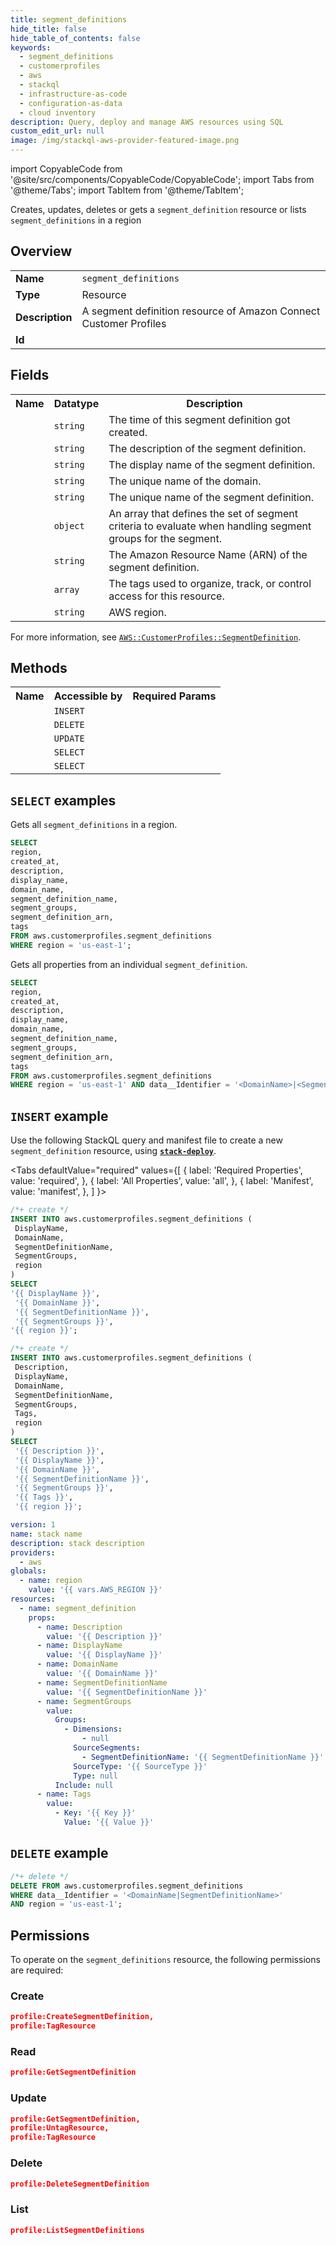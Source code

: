 ```yaml
---
title: segment_definitions
hide_title: false
hide_table_of_contents: false
keywords:
  - segment_definitions
  - customerprofiles
  - aws
  - stackql
  - infrastructure-as-code
  - configuration-as-data
  - cloud inventory
description: Query, deploy and manage AWS resources using SQL
custom_edit_url: null
image: /img/stackql-aws-provider-featured-image.png
---
```


import CopyableCode from '@site/src/components/CopyableCode/CopyableCode';
import Tabs from '@theme/Tabs';
import TabItem from '@theme/TabItem';

Creates, updates, deletes or gets a <code>segment_definition</code> resource or lists <code>segment_definitions</code> in a region

## Overview
<table>
<tbody>
<tr><td><b>Name</b></td><td><code>segment_definitions</code></td></tr>
<tr><td><b>Type</b></td><td>Resource</td></tr>
<tr><td><b>Description</b></td><td>A segment definition resource of Amazon Connect Customer Profiles</td></tr>
<tr><td><b>Id</b></td><td><CopyableCode code="aws.customerprofiles.segment_definitions" /></td></tr>
</tbody>
</table>

## Fields
<table>
<tbody>
<tr><th>Name</th><th>Datatype</th><th>Description</th></tr><tr><td><CopyableCode code="created_at" /></td><td><code>string</code></td><td>The time of this segment definition got created.</td></tr>
<tr><td><CopyableCode code="description" /></td><td><code>string</code></td><td>The description of the segment definition.</td></tr>
<tr><td><CopyableCode code="display_name" /></td><td><code>string</code></td><td>The display name of the segment definition.</td></tr>
<tr><td><CopyableCode code="domain_name" /></td><td><code>string</code></td><td>The unique name of the domain.</td></tr>
<tr><td><CopyableCode code="segment_definition_name" /></td><td><code>string</code></td><td>The unique name of the segment definition.</td></tr>
<tr><td><CopyableCode code="segment_groups" /></td><td><code>object</code></td><td>An array that defines the set of segment criteria to evaluate when handling segment groups for the segment.</td></tr>
<tr><td><CopyableCode code="segment_definition_arn" /></td><td><code>string</code></td><td>The Amazon Resource Name (ARN) of the segment definition.</td></tr>
<tr><td><CopyableCode code="tags" /></td><td><code>array</code></td><td>The tags used to organize, track, or control access for this resource.</td></tr>
<tr><td><CopyableCode code="region" /></td><td><code>string</code></td><td>AWS region.</td></tr>
</tbody>
</table>

For more information, see <a href="https://docs.aws.amazon.com/AWSCloudFormation/latest/UserGuide/aws-resource-customerprofiles-segmentdefinition.html"><code>AWS::CustomerProfiles::SegmentDefinition</code></a>.

## Methods

<table>
<tbody>
  <tr>
    <th>Name</th>
    <th>Accessible by</th>
    <th>Required Params</th>
  </tr>
  <tr>
    <td><CopyableCode code="create_resource" /></td>
    <td><code>INSERT</code></td>
    <td><CopyableCode code="DomainName, DisplayName, SegmentDefinitionName, SegmentGroups, region" /></td>
  </tr>
  <tr>
    <td><CopyableCode code="delete_resource" /></td>
    <td><code>DELETE</code></td>
    <td><CopyableCode code="data__Identifier, region" /></td>
  </tr>
  <tr>
    <td><CopyableCode code="update_resource" /></td>
    <td><code>UPDATE</code></td>
    <td><CopyableCode code="data__Identifier, data__PatchDocument, region" /></td>
  </tr>
  <tr>
    <td><CopyableCode code="list_resources" /></td>
    <td><code>SELECT</code></td>
    <td><CopyableCode code="region" /></td>
  </tr>
  <tr>
    <td><CopyableCode code="get_resource" /></td>
    <td><code>SELECT</code></td>
    <td><CopyableCode code="data__Identifier, region" /></td>
  </tr>
</tbody>
</table>

## `SELECT` examples
Gets all <code>segment_definitions</code> in a region.
```sql
SELECT
region,
created_at,
description,
display_name,
domain_name,
segment_definition_name,
segment_groups,
segment_definition_arn,
tags
FROM aws.customerprofiles.segment_definitions
WHERE region = 'us-east-1';
```
Gets all properties from an individual <code>segment_definition</code>.
```sql
SELECT
region,
created_at,
description,
display_name,
domain_name,
segment_definition_name,
segment_groups,
segment_definition_arn,
tags
FROM aws.customerprofiles.segment_definitions
WHERE region = 'us-east-1' AND data__Identifier = '<DomainName>|<SegmentDefinitionName>';
```

## `INSERT` example

Use the following StackQL query and manifest file to create a new <code>segment_definition</code> resource, using [__`stack-deploy`__](https://pypi.org/project/stack-deploy/).

<Tabs
    defaultValue="required"
    values={[
      { label: 'Required Properties', value: 'required', },
      { label: 'All Properties', value: 'all', },
      { label: 'Manifest', value: 'manifest', },
    ]
}>
<TabItem value="required">

```sql
/*+ create */
INSERT INTO aws.customerprofiles.segment_definitions (
 DisplayName,
 DomainName,
 SegmentDefinitionName,
 SegmentGroups,
 region
)
SELECT 
'{{ DisplayName }}',
 '{{ DomainName }}',
 '{{ SegmentDefinitionName }}',
 '{{ SegmentGroups }}',
'{{ region }}';
```
</TabItem>
<TabItem value="all">

```sql
/*+ create */
INSERT INTO aws.customerprofiles.segment_definitions (
 Description,
 DisplayName,
 DomainName,
 SegmentDefinitionName,
 SegmentGroups,
 Tags,
 region
)
SELECT 
 '{{ Description }}',
 '{{ DisplayName }}',
 '{{ DomainName }}',
 '{{ SegmentDefinitionName }}',
 '{{ SegmentGroups }}',
 '{{ Tags }}',
 '{{ region }}';
```
</TabItem>
<TabItem value="manifest">

```yaml
version: 1
name: stack name
description: stack description
providers:
  - aws
globals:
  - name: region
    value: '{{ vars.AWS_REGION }}'
resources:
  - name: segment_definition
    props:
      - name: Description
        value: '{{ Description }}'
      - name: DisplayName
        value: '{{ DisplayName }}'
      - name: DomainName
        value: '{{ DomainName }}'
      - name: SegmentDefinitionName
        value: '{{ SegmentDefinitionName }}'
      - name: SegmentGroups
        value:
          Groups:
            - Dimensions:
                - null
              SourceSegments:
                - SegmentDefinitionName: '{{ SegmentDefinitionName }}'
              SourceType: '{{ SourceType }}'
              Type: null
          Include: null
      - name: Tags
        value:
          - Key: '{{ Key }}'
            Value: '{{ Value }}'

```
</TabItem>
</Tabs>

## `DELETE` example

```sql
/*+ delete */
DELETE FROM aws.customerprofiles.segment_definitions
WHERE data__Identifier = '<DomainName|SegmentDefinitionName>'
AND region = 'us-east-1';
```

## Permissions

To operate on the <code>segment_definitions</code> resource, the following permissions are required:

### Create
```json
profile:CreateSegmentDefinition,
profile:TagResource
```

### Read
```json
profile:GetSegmentDefinition
```

### Update
```json
profile:GetSegmentDefinition,
profile:UntagResource,
profile:TagResource
```

### Delete
```json
profile:DeleteSegmentDefinition
```

### List
```json
profile:ListSegmentDefinitions
```
